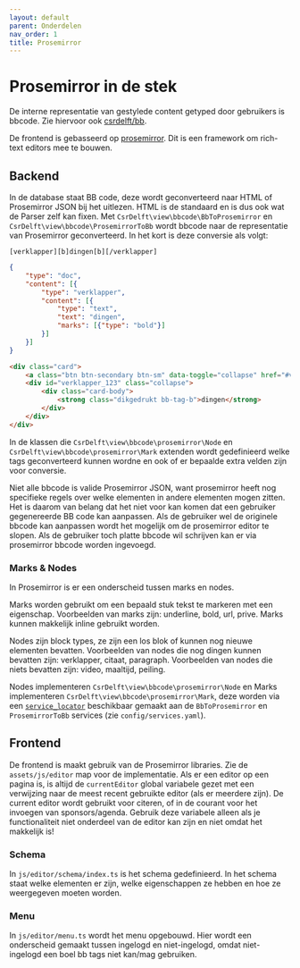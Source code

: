 ```yaml
---
layout: default
parent: Onderdelen
nav_order: 1
title: Prosemirror
---
```


# Prosemirror in de stek

De interne representatie van gestylede content getyped door gebruikers is bbcode. Zie hiervoor ook [csrdelft/bb](https://github.com/csrdelft/bb).

De frontend is gebasseerd op [prosemirror](https://prosemirror.net). Dit is een framework om rich-text editors mee te bouwen.

## Backend

In de database staat BB code, deze wordt geconverteerd naar HTML of Prosemirror JSON bij het uitlezen. HTML is de standaard en is dus ook wat de Parser zelf kan fixen. Met `CsrDelft\view\bbcode\BbToProsemirror` en `CsrDelft\view\bbcode\ProsemirrorToBb` wordt bbcode naar de representatie van Prosemirror geconverteerd. In het kort is deze conversie als volgt:

```
[verklapper][b]dingen[b][/verklapper]
```
```json
{
	"type": "doc",
	"content": [{
		"type": "verklapper",
		"content": [{
			"type": "text",
			"text": "dingen",
			"marks": [{"type": "bold"}]
		}]
	}]
}
```
```html
<div class="card">
	<a class="btn btn-secondary btn-sm" data-toggle="collapse" href="#verklapper_123">Verklapper</a>
	<div id="verklapper_123" class="collapse">
		<div class="card-body">
			<strong class="dikgedrukt bb-tag-b">dingen</strong>
		</div>
	</div>
</div>
```

In de klassen die `CsrDelft\view\bbcode\prosemirror\Node` en `CsrDelft\view\bbcode\prosemirror\Mark` extenden wordt gedefinieerd welke tags geconverteerd kunnen wordne en ook of er bepaalde extra velden zijn voor conversie.

Niet alle bbcode is valide Prosemirror JSON, want prosemirror heeft nog specifieke regels over welke elementen in andere elementen mogen zitten. Het is daarom van belang dat het niet voor kan komen dat een gebruiker gegenereerde BB code kan aanpassen. Als de gebruiker wel de originele bbcode kan aanpassen wordt het mogelijk om de prosemirror editor te slopen. Als de gebruiker toch platte bbcode wil schrijven kan er via prosemirror bbcode worden ingevoegd.

### Marks & Nodes

In Prosemirror is er een onderscheid tussen marks en nodes.

Marks worden gebruikt om een bepaald stuk tekst te markeren met een eigenschap. Voorbeelden van marks zijn: underline, bold, url, prive. Marks kunnen makkelijk inline gebruikt worden.

Nodes zijn block types, ze zijn een los blok of kunnen nog nieuwe elementen bevatten. Voorbeelden van nodes die nog dingen kunnen bevatten zijn: verklapper, citaat, paragraph. Voorbeelden van nodes die niets bevatten zijn: video, maaltijd, peiling.

Nodes implementeren `CsrDelft\view\bbcode\prosemirror\Node` en Marks implementeren `CsrDelft\view\bbcode\prosemirror\Mark`, deze worden via een [`service_locator`](https://symfony.com/doc/current/service_container/service_subscribers_locators.html#defining-a-service-locator) beschikbaar gemaakt aan de `BbToProsemirror` en `ProsemirrorToBb` services (zie `config/services.yaml`).

## Frontend

De frontend is maakt gebruik van de Prosemirror libraries. Zie de `assets/js/editor` map voor de implementatie. Als er een editor op een pagina is, is altijd de `currentEditor` global variabele gezet met een verwijzing naar de meest recent gebruikte editor (als er meerdere zijn). De current editor wordt gebruikt voor citeren, of in de courant voor het invoegen van sponsors/agenda. Gebruik deze variabele alleen als je functionaliteit niet onderdeel van de editor kan zijn en niet omdat het makkelijk is!

### Schema

In `js/editor/schema/index.ts` is het schema gedefinieerd. In het schema staat welke elementen er zijn, welke eigenschappen ze hebben en hoe ze weergegeven moeten worden.

### Menu

In `js/editor/menu.ts` wordt het menu opgebouwd. Hier wordt een onderscheid gemaakt tussen ingelogd en niet-ingelogd, omdat niet-ingelogd een boel bb tags niet kan/mag gebruiken.
